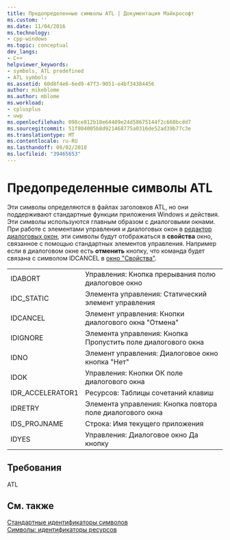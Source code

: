 ```yaml
---
title: Предопределенные символы ATL | Документация Майкрософт
ms.custom: ''
ms.date: 11/04/2016
ms.technology:
- cpp-windows
ms.topic: conceptual
dev_langs:
- C++
helpviewer_keywords:
- symbols, ATL predefined
- ATL symbols
ms.assetid: 60d8f4e6-6ed9-47f3-9051-e4bf34384456
author: mikeblome
ms.author: mblome
ms.workload:
- cplusplus
- uwp
ms.openlocfilehash: 098ce812b18e64409e24d58675144f2c660bcdd7
ms.sourcegitcommit: 51f804005b8d921468775a0316de52ad39b77c3e
ms.translationtype: MT
ms.contentlocale: ru-RU
ms.lasthandoff: 08/02/2018
ms.locfileid: "39465653"
---
```

# <a name="atl-predefined-symbols"></a>Предопределенные символы ATL
Эти символы определяются в файлах заголовков ATL, но они поддерживают стандартные функции приложения Windows и действия. Эти символы используются главным образом с диалоговыми окнами. При работе с элементами управления и диалоговых окон в [редактор диалоговых окон](../windows/dialog-editor.md), эти символы будут отображаться в **свойства** окно, связанное с помощью стандартных элементов управления. Например если в диалоговом окне есть **отменить** кнопку, что команда будет связана с символом IDCANCEL в [окно "Свойства"](/visualstudio/ide/reference/properties-window).  
  
|||  
|-|-|  
|IDABORT|Управления: Кнопка прерывания полю диалоговое окно|  
|IDC_STATIC|Элемента управления: Статический элемент управления|  
|IDCANCEL|Элемент управления: Кнопки диалогового окна "Отмена"|  
|IDIGNORE|Элемента управления: Кнопка Пропустить поле диалогового окна|  
|IDNO|Элемент управления: Диалоговое окно кнопка "Нет"|  
|IDOK|Управления: Кнопки ОК поле диалогового окна|  
|IDR_ACCELERATOR1|Ресурсов: Таблицы сочетаний клавиш|  
|IDRETRY|Элемента управления: Кнопка повтора поле диалогового окна|  
|IDS_PROJNAME|Строка: Имя текущего приложения|  
|IDYES|Управления: Диалоговое окно Да кнопку|  
  
## <a name="requirements"></a>Требования  
 ATL  
  
## <a name="see-also"></a>См. также  
 [Стандартные идентификаторы символов](../windows/predefined-symbol-ids.md)   
 [Символы: идентификаторы ресурсов](../windows/symbols-resource-identifiers.md)